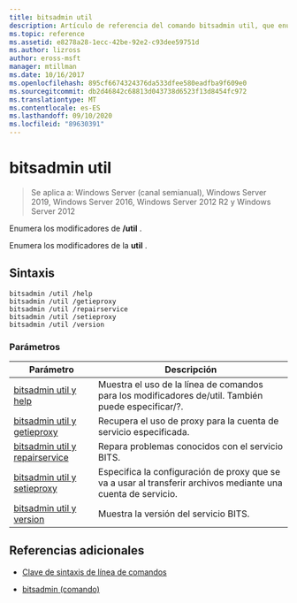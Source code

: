 ```yaml
---
title: bitsadmin util
description: Artículo de referencia del comando bitsadmin util, que enumera los modificadores de la util.
ms.topic: reference
ms.assetid: e8278a28-1ecc-42be-92e2-c93dee59751d
ms.author: lizross
author: eross-msft
manager: mtillman
ms.date: 10/16/2017
ms.openlocfilehash: 895cf6674324376da533dfee580eadfba9f609e0
ms.sourcegitcommit: db2d46842c68813d043738d6523f13d8454fc972
ms.translationtype: MT
ms.contentlocale: es-ES
ms.lasthandoff: 09/10/2020
ms.locfileid: "89630391"
---
```

# <a name="bitsadmin-util"></a>bitsadmin util

> Se aplica a: Windows Server (canal semianual), Windows Server 2019, Windows Server 2016, Windows Server 2012 R2 y Windows Server 2012

Enumera los modificadores de **/util** .

Enumera los modificadores de la **util** .

## <a name="syntax"></a>Sintaxis

```
bitsadmin /util /help
bitsadmin /util /getieproxy
bitsadmin /util /repairservice
bitsadmin /util /setieproxy
bitsadmin /util /version
```

### <a name="parameters"></a>Parámetros

| Parámetro | Descripción |
| --------- | ----------- |
| [bitsadmin util y help](bitsadmin-util-and-help.md) | Muestra el uso de la línea de comandos para los modificadores de/util. También puede especificar/?. |
| [bitsadmin util y getieproxy](bitsadmin-util-and-getieproxy.md) | Recupera el uso de proxy para la cuenta de servicio especificada. |
| [bitsadmin util y repairservice](bitsadmin-util-and-repairservice.md) | Repara problemas conocidos con el servicio BITS. |
| [bitsadmin util y setieproxy](bitsadmin-util-and-setieproxy.md) | Especifica la configuración de proxy que se va a usar al transferir archivos mediante una cuenta de servicio. |
| [bitsadmin util y version](bitsadmin-util-and-version.md) | Muestra la versión del servicio BITS. |

## <a name="additional-references"></a>Referencias adicionales

- [Clave de sintaxis de línea de comandos](command-line-syntax-key.md)

- [bitsadmin (comando)](bitsadmin.md)
